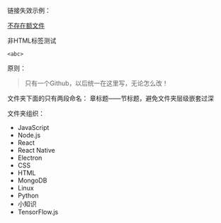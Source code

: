 链接失效示例：

[不存在额文件](不存在的文件.md)

非HTML标签测试

`<abc>`  

原则：
>只有一个Github，以后统一在这里写，无论怎么改！

文件夹下面的只有两段命名： 章标题——节标题，避免文件夹层级嵌套过深

文件夹组织：
-  JavaScript
-  Node.js
-  React
-  React Native
-  Electron
-  CSS
-  HTML
-  MongoDB
-  Linux
-  Python
-  小知识
-  TensorFlow.js
